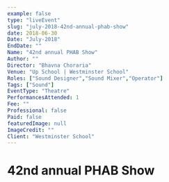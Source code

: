 ```yaml
---
example: false
type: "liveEvent"
slug: "july-2018-42nd-annual-phab-show"
date: 2018-06-30
Date: "July-2018"
EndDate: ""
Name: "42nd annual PHAB Show"
Author: ""
Director: "Bhavna Choraria"
Venue: "Up School | Westminster School"
Roles: ["Sound Designer","Sound Mixer","Operator"]
Tags: ["Sound"]
EventType: "Theatre"
PerformancesAttended: 1
Fee: ""
Professional: false
Paid: false
featuredImage: null
ImageCredit: ""
Client: "Westminster School"
---
```


# 42nd annual PHAB Show